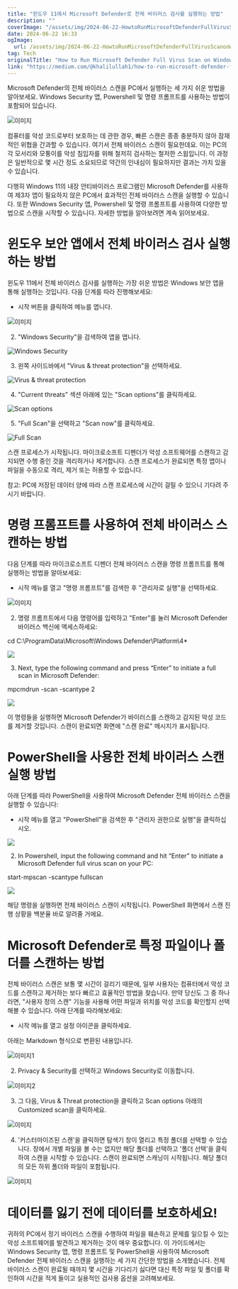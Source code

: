 ```yaml
---
title: "윈도우 11에서 Microsoft Defender로 전체 바이러스 검사를 실행하는 방법"
description: ""
coverImage: "/assets/img/2024-06-22-HowtoRunMicrosoftDefenderFullVirusScanonWindows11_0.png"
date: 2024-06-22 16:33
ogImage: 
  url: /assets/img/2024-06-22-HowtoRunMicrosoftDefenderFullVirusScanonWindows11_0.png
tag: Tech
originalTitle: "How to Run Microsoft Defender Full Virus Scan on Windows 11"
link: "https://medium.com/@khalilullah1/how-to-run-microsoft-defender-full-virus-scan-on-windows-11-dbe4cd1f2cfa"
---
```



Microsoft Defender의 전체 바이러스 스캔을 PC에서 실행하는 세 가지 쉬운 방법을 알아보세요. Windows Security 앱, Powershell 및 명령 프롬프트를 사용하는 방법이 포함되어 있습니다.

![이미지](/assets/img/2024-06-22-HowtoRunMicrosoftDefenderFullVirusScanonWindows11_0.png)

컴퓨터를 악성 코드로부터 보호하는 데 관한 경우, 빠른 스캔은 종종 충분하지 않아 잠재적인 위협을 간과할 수 있습니다. 여기서 전체 바이러스 스캔이 필요한데요. 이는 PC의 각 모서리와 모퉁이를 악성 침입자를 위해 철저히 검사하는 철저한 스윕입니다. 이 과정은 일반적으로 몇 시간 정도 소요되므로 약간의 인내심이 필요하지만 결과는 가치 있을 수 있습니다.

다행히 Windows 11의 내장 안티바이러스 프로그램인 Microsoft Defender를 사용하여 제3자 앱이 필요하지 않은 PC에서 효과적인 전체 바이러스 스캔을 실행할 수 있습니다. 또한 Windows Security 앱, Powershell 및 명령 프롬프트를 사용하여 다양한 방법으로 스캔을 시작할 수 있습니다. 자세한 방법을 알아보려면 계속 읽어보세요.

<div class="content-ad"></div>

# 윈도우 보안 앱에서 전체 바이러스 검사 실행하는 방법

윈도우 11에서 전체 바이러스 검사를 실행하는 가장 쉬운 방법은 Windows 보안 앱을 통해 실행하는 것입니다. 다음 단계를 따라 진행해보세요:

- 시작 버튼을 클릭하여 메뉴를 엽니다.

![이미지](/assets/img/2024-06-22-HowtoRunMicrosoftDefenderFullVirusScanonWindows11_1.png)

<div class="content-ad"></div>

2. "Windows Security"을 검색하여 앱을 엽니다.

![Windows Security](/assets/img/2024-06-22-HowtoRunMicrosoftDefenderFullVirusScanonWindows11_2.png)

3. 왼쪽 사이드바에서 "Virus & threat protection"을 선택하세요.

![Virus & threat protection](/assets/img/2024-06-22-HowtoRunMicrosoftDefenderFullVirusScanonWindows11_3.png)

<div class="content-ad"></div>

4. "Current threats" 섹션 아래에 있는 "Scan options"를 클릭하세요.

![Scan options](/assets/img/2024-06-22-HowtoRunMicrosoftDefenderFullVirusScanonWindows11_4.png)

5. "Full Scan"을 선택하고 "Scan now"를 클릭하세요.

![Full Scan](/assets/img/2024-06-22-HowtoRunMicrosoftDefenderFullVirusScanonWindows11_5.png)

<div class="content-ad"></div>

스캔 프로세스가 시작됩니다. 마이크로소프트 디펜더가 악성 소프트웨어를 스캔하고 감지되면 수행 중인 것을 격리하거나 제거합니다. 스캔 프로세스가 완료되면 특정 앱이나 파일을 수동으로 격리, 제거 또는 허용할 수 있습니다.

참고: PC에 저장된 데이터 양에 따라 스캔 프로세스에 시간이 걸릴 수 있으니 기다려 주시기 바랍니다.

# 명령 프롬프트를 사용하여 전체 바이러스 스캔하는 방법

다음 단계를 따라 마이크로소프트 디펜더 전체 바이러스 스캔을 명령 프롬프트를 통해 실행하는 방법을 알아보세요:

<div class="content-ad"></div>

- 시작 메뉴를 열고 "명령 프롬프트"를 검색한 후 "관리자로 실행"을 선택하세요.

![이미지](/assets/img/2024-06-22-HowtoRunMicrosoftDefenderFullVirusScanonWindows11_6.png)

2. 명령 프롬프트에서 다음 명령어를 입력하고 "Enter"를 눌러 Microsoft Defender 바이러스 백신에 액세스하세요:


cd C:\ProgramData\Microsoft\Windows Defender\Platform\4*


<div class="content-ad"></div>


<img src="/assets/img/2024-06-22-HowtoRunMicrosoftDefenderFullVirusScanonWindows11_7.png" />

3. Next, type the following command and press “Enter” to initiate a full scan in Microsoft Defender:

mpcmdrun -scan -scantype 2

<img src="/assets/img/2024-06-22-HowtoRunMicrosoftDefenderFullVirusScanonWindows11_8.png" />


<div class="content-ad"></div>

이 명령들을 실행하면 Microsoft Defender가 바이러스를 스캔하고 감지된 악성 코드를 제거할 것입니다. 스캔이 완료되면 화면에 "스캔 완료" 메시지가 표시됩니다.

# PowerShell을 사용한 전체 바이러스 스캔 실행 방법

아래 단계를 따라 PowerShell을 사용하여 Microsoft Defender 전체 바이러스 스캔을 실행할 수 있습니다:

- 시작 메뉴를 열고 "PowerShell"을 검색한 후 "관리자 권한으로 실행"을 클릭하십시오.

<div class="content-ad"></div>


<img src="/assets/img/2024-06-22-HowtoRunMicrosoftDefenderFullVirusScanonWindows11_9.png" />

2. In Powershell, input the following command and hit “Enter” to initiate a Microsoft Defender full virus scan on your PC:

start-mpscan -scantype fullscan

<img src="/assets/img/2024-06-22-HowtoRunMicrosoftDefenderFullVirusScanonWindows11_10.png" />


<div class="content-ad"></div>

해당 명령을 실행하면 전체 바이러스 스캔이 시작됩니다. PowerShell 화면에서 스캔 진행 상황을 백분율 바로 알려줄 거에요.

# Microsoft Defender로 특정 파일이나 폴더를 스캔하는 방법

전체 바이러스 스캔은 보통 몇 시간이 걸리기 때문에, 일부 사용자는 컴퓨터에서 악성 코드를 스캔하고 제거하는 보다 빠르고 효율적인 방법을 찾습니다. 만약 당신도 그 중 하나라면, "사용자 정의 스캔" 기능을 사용해 어떤 파일과 위치를 악성 코드를 확인할지 선택해볼 수 있습니다. 아래 단계를 따라해보세요:

- 시작 메뉴를 열고 설정 아이콘을 클릭하세요.

<div class="content-ad"></div>

아래는 Markdown 형식으로 변환된 내용입니다.


![이미지1](/assets/img/2024-06-22-HowtoRunMicrosoftDefenderFullVirusScanonWindows11_11.png)

2. Privacy & Security를 선택하고 Windows Security로 이동합니다.

![이미지2](/assets/img/2024-06-22-HowtoRunMicrosoftDefenderFullVirusScanonWindows11_12.png)

3. 그 다음, Virus & Threat protection을 클릭하고 Scan options 아래의 Customized scan을 클릭하세요.


<div class="content-ad"></div>


![이미지](/assets/img/2024-06-22-HowtoRunMicrosoftDefenderFullVirusScanonWindows11_13.png)

4. '커스터마이즈된 스캔'을 클릭하면 탐색기 창이 열리고 특정 폴더를 선택할 수 있습니다. 창에서 개별 파일을 볼 수는 없지만 해당 폴더를 선택하고 '폴더 선택'을 클릭하여 스캔을 시작할 수 있습니다. 스캔이 완료되면 스캐닝이 시작됩니다. 해당 폴더의 모든 하위 폴더와 파일이 포함됩니다.

![이미지](/assets/img/2024-06-22-HowtoRunMicrosoftDefenderFullVirusScanonWindows11_14.png)

# 데이터를 잃기 전에 데이터를 보호하세요!


<div class="content-ad"></div>

귀하의 PC에서 정기 바이러스 스캔을 수행하여 파일을 훼손하고 문제를 일으킬 수 있는 악성 소프트웨어를 발견하고 제거하는 것이 매우 중요합니다. 이 가이드에서는 Windows Security 앱, 명령 프롬프트 및 PowerShell을 사용하여 Microsoft Defender 전체 바이러스 스캔을 실행하는 세 가지 간단한 방법을 소개했습니다. 전체 바이러스 스캔이 완료될 때까지 몇 시간을 기다리기 싫다면 대신 특정 파일 및 폴더를 확인하여 시간을 적게 들이고 실용적인 검사용 옵션을 고려해보세요.